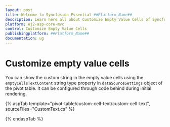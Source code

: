 ```yaml
---
layout: post
title: Welcome to Syncfusion Essential ##Platform_Name##
description: Learn here all about Customize Empty Value Cells of Syncfusion Essential ##Platform_Name## widgets based on HTML5 and jQuery.
platform: ej2-asp-core-mvc
control: Customize Empty Value Cells
publishingplatform: ##Platform_Name##
documentation: ug
---
```


# Customize empty value cells

You can show the custom string in the empty value cells using the `emptyCellsTextContent` string type property in `dataSourceSettings` object of the pivot table. It can be configured through code behind during initial rendering.

{% aspTab template="pivot-table/custom-cell-text/custom-cell-text", sourceFiles="CustomText.cs" %}

{% endaspTab %}
